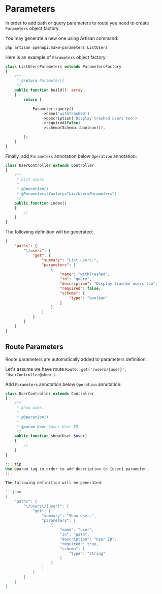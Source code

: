 # Parameters

In order to add path or query parameters to route you need to create `Parameters` object factory. 

You may generate a new one using Artisan command:

```bash
php artisan openapi:make-parameters ListUsers
```

Here is an example of `Parameters` object factory:

```php
class ListUsersParameters extends ParametersFactory
{
    /**
     * @return Parameter[]
     */
    public function build(): array
    {
        return [

            Parameter::query()
                ->name('withTrashed')
                ->description('Display trashed users too')
                ->required(false)
                ->schema(Schema::boolean()),

        ];
    }
}

```

Finally, add `Parameters` annotation below `Operation` annotation:

```php
class UserController extends Controller 
{
    /**
     * List users.
     *
     * @Operation()
     * @Parameters(factory="ListUsersParameters")
     */
    public function index() 
    {
        //
    }
}
```

The following definition will be generated:

```json
{
    "paths": {
        "\/users": {
            "get": {
                "summary": "List users.",
                "parameters": [
                    {
                        "name": "withTrashed",
                        "in": "query",
                        "description": "Display trashed users too",
                        "required": false,
                        "schema": {
                            "type": "boolean"
                        }
                    }
                ]
            }
        }
    }
}
```

## Route Parameters

Route parameters are automatically added to parameters definition. 

Let's assume we have route `Route::get('/users/{user}', 'UserController@show')`.

Add `Parameters` annotation below `Operation` annotation:

```php
class UserController extends Controller 
{
    /**
     * Show user.
     *
     * @Operation()
     *
     * @param User $user User ID
     */
    public function show(User $user)
    {
        //
    }
}

::: tip
Use @param tag in order to add description to {user} parameter.
:::

The following definition will be generated:

```json
{
    "paths": {
        "\/users\/{user}": {
            "get": {
                "summary": "Show user.",
                "parameters": [
                    {
                        "name": "user",
                        "in": "path",
                        "description": "User ID",
                        "required": true,
                        "schema": {
                            "type": "string"
                        }
                    }
                ]
            }
        }
    }
}
```
